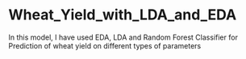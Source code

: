 # Wheat_Yield_with_LDA_and_EDA
In this model, I have used EDA, LDA and Random Forest Classifier for Prediction of wheat yield on different types of parameters
